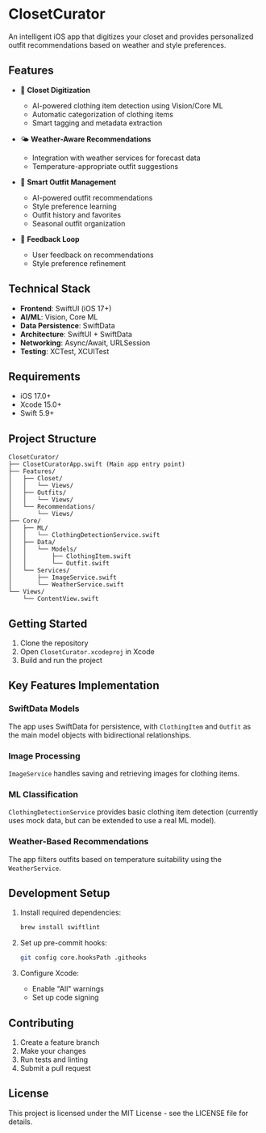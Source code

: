 # ClosetCurator

An intelligent iOS app that digitizes your closet and provides personalized outfit recommendations based on weather and style preferences.

## Features

- 📸 **Closet Digitization**
  - AI-powered clothing item detection using Vision/Core ML
  - Automatic categorization of clothing items
  - Smart tagging and metadata extraction

- 🌤️ **Weather-Aware Recommendations**
  - Integration with weather services for forecast data
  - Temperature-appropriate outfit suggestions

- 👔 **Smart Outfit Management**
  - AI-powered outfit recommendations
  - Style preference learning
  - Outfit history and favorites
  - Seasonal outfit organization

- 🔄 **Feedback Loop**
  - User feedback on recommendations
  - Style preference refinement

## Technical Stack

- **Frontend**: SwiftUI (iOS 17+)
- **AI/ML**: Vision, Core ML
- **Data Persistence**: SwiftData
- **Architecture**: SwiftUI + SwiftData
- **Networking**: Async/Await, URLSession
- **Testing**: XCTest, XCUITest

## Requirements

- iOS 17.0+
- Xcode 15.0+
- Swift 5.9+

## Project Structure

```
ClosetCurator/
├── ClosetCuratorApp.swift (Main app entry point)
├── Features/
│   ├── Closet/
│   │   └── Views/
│   ├── Outfits/
│   │   └── Views/
│   └── Recommendations/
│       └── Views/
├── Core/
│   ├── ML/
│   │   └── ClothingDetectionService.swift
│   ├── Data/
│   │   └── Models/
│   │       ├── ClothingItem.swift
│   │       └── Outfit.swift
│   └── Services/
│       ├── ImageService.swift
│       └── WeatherService.swift
└── Views/
    └── ContentView.swift
```

## Getting Started

1. Clone the repository
2. Open `ClosetCurator.xcodeproj` in Xcode
3. Build and run the project

## Key Features Implementation

### SwiftData Models
The app uses SwiftData for persistence, with `ClothingItem` and `Outfit` as the main model objects with bidirectional relationships.

### Image Processing
`ImageService` handles saving and retrieving images for clothing items.

### ML Classification
`ClothingDetectionService` provides basic clothing item detection (currently uses mock data, but can be extended to use a real ML model).

### Weather-Based Recommendations
The app filters outfits based on temperature suitability using the `WeatherService`.

## Development Setup

1. Install required dependencies:
   ```bash
   brew install swiftlint
   ```

2. Set up pre-commit hooks:
   ```bash
   git config core.hooksPath .githooks
   ```

3. Configure Xcode:
   - Enable "All" warnings
   - Set up code signing

## Contributing

1. Create a feature branch
2. Make your changes
3. Run tests and linting
4. Submit a pull request

## License

This project is licensed under the MIT License - see the LICENSE file for details. 